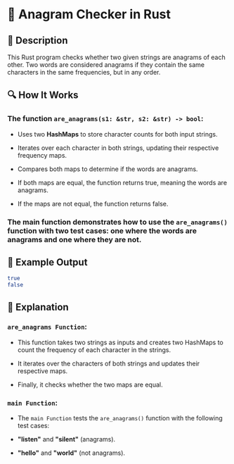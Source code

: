 # 📌 Anagram Checker in Rust

## 🚀 Description
This Rust program checks whether two given strings are anagrams of each other. Two words are considered anagrams if they contain the same characters in the same frequencies, but in any order.

## 🔍 How It Works
### The function `are_anagrams(s1: &str, s2: &str) -> bool`:

- Uses two **HashMaps** to store character counts for both input strings.

- Iterates over each character in both strings, updating their respective frequency maps.

- Compares both maps to determine if the words are anagrams.

- If both maps are equal, the function returns true, meaning the words are anagrams.

- If the maps are not equal, the function returns false.

### The main function demonstrates how to use the `are_anagrams()` function with two test cases: one where the words are anagrams and one where they are not.

## 🎯 Example Output
```sh
true
false
```

## 📂 Explanation
### `are_anagrams Function`:
- This function takes two strings as inputs and creates two HashMaps to count the frequency of each character in the strings.

- It iterates over the characters of both strings and updates their respective maps.

- Finally, it checks whether the two maps are equal.

### `main Function`:
- The `main Function` tests the `are_anagrams()` function with the following test cases:

- **"listen"** and **"silent"** (anagrams).

- **"hello"** and **"world"** (not anagrams).
